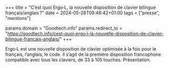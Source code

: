 +++
title = "C’est quoi Ergo‑L, la nouvelle disposition de clavier bilingue français/anglais ?"
date = 2024-05-28T09:46:42+01:00
tags = ["presse", "mentions"]

params.domain = "Goodtech.info"
params.redirect_to = "https://goodtech.info/cest-quoi-ergo‑l-la-nouvelle-disposition-de-clavier-bilingue-francais-anglais/"
+++

Ergo‑L est une nouvelle disposition de clavier optimisée à la fois pour le
français, l’anglais, le code. Il s’agit de la première disposition francophone
compatible avec tous les claviers, de 33 à 105 touches. Présentation.

